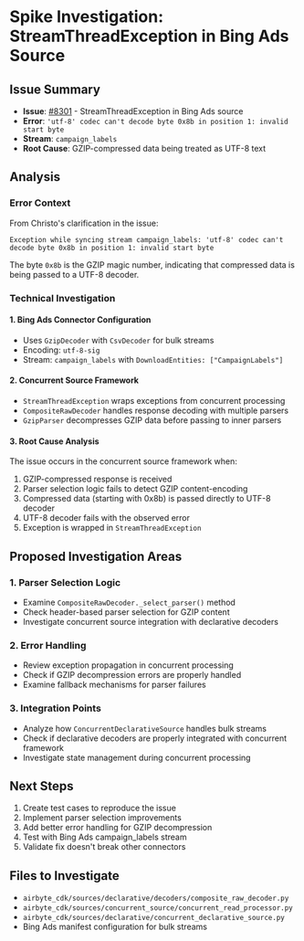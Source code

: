 # Spike Investigation: StreamThreadException in Bing Ads Source

## Issue Summary
- **Issue**: [#8301](https://github.com/airbytehq/oncall/issues/8301) - StreamThreadException in Bing Ads source
- **Error**: `'utf-8' codec can't decode byte 0x8b in position 1: invalid start byte`
- **Stream**: `campaign_labels`
- **Root Cause**: GZIP-compressed data being treated as UTF-8 text

## Analysis

### Error Context
From Christo's clarification in the issue:
```
Exception while syncing stream campaign_labels: 'utf-8' codec can't decode byte 0x8b in position 1: invalid start byte
```

The byte `0x8b` is the GZIP magic number, indicating that compressed data is being passed to a UTF-8 decoder.

### Technical Investigation

#### 1. Bing Ads Connector Configuration
- Uses `GzipDecoder` with `CsvDecoder` for bulk streams
- Encoding: `utf-8-sig`
- Stream: `campaign_labels` with `DownloadEntities: ["CampaignLabels"]`

#### 2. Concurrent Source Framework
- `StreamThreadException` wraps exceptions from concurrent processing
- `CompositeRawDecoder` handles response decoding with multiple parsers
- `GzipParser` decompresses GZIP data before passing to inner parsers

#### 3. Root Cause Analysis
The issue occurs in the concurrent source framework when:
1. GZIP-compressed response is received
2. Parser selection logic fails to detect GZIP content-encoding
3. Compressed data (starting with 0x8b) is passed directly to UTF-8 decoder
4. UTF-8 decoder fails with the observed error
5. Exception is wrapped in `StreamThreadException`

## Proposed Investigation Areas

### 1. Parser Selection Logic
- Examine `CompositeRawDecoder._select_parser()` method
- Check header-based parser selection for GZIP content
- Investigate concurrent source integration with declarative decoders

### 2. Error Handling
- Review exception propagation in concurrent processing
- Check if GZIP decompression errors are properly handled
- Examine fallback mechanisms for parser failures

### 3. Integration Points
- Analyze how `ConcurrentDeclarativeSource` handles bulk streams
- Check if declarative decoders are properly integrated with concurrent framework
- Investigate state management during concurrent processing

## Next Steps

1. Create test cases to reproduce the issue
2. Implement parser selection improvements
3. Add better error handling for GZIP decompression
4. Test with Bing Ads campaign_labels stream
5. Validate fix doesn't break other connectors

## Files to Investigate
- `airbyte_cdk/sources/declarative/decoders/composite_raw_decoder.py`
- `airbyte_cdk/sources/concurrent_source/concurrent_read_processor.py`
- `airbyte_cdk/sources/declarative/concurrent_declarative_source.py`
- Bing Ads manifest configuration for bulk streams
